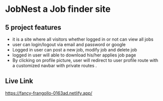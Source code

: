 # JobNest a Job finder site

**5 project features**
---
* it is a site where all visitors whether logged in or not can view all jobs
* user can login/logout via email and password or google
* Logged in user can post a new job, modify job and delete job
* logged in user will able to download his/her applies job page
* By clicking on profile picture, user will redirect to user profile route with a customized navbar with private routes .

**Live Link**
---
https://fancy-frangollo-0163ad.netlify.app/



